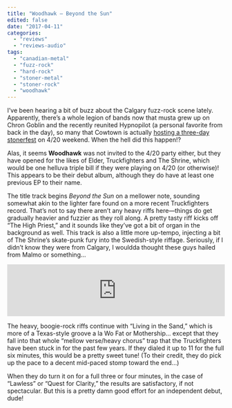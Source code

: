 ```yaml
---
title: "Woodhawk – Beyond the Sun"
edited: false
date: "2017-04-11"
categories:
  - "reviews"
  - "reviews-audio"
tags:
  - "canadian-metal"
  - "fuzz-rock"
  - "hard-rock"
  - "stoner-metal"
  - "stoner-rock"
  - "woodhawk"
---
```


I’ve been hearing a bit of buzz about the Calgary fuzz-rock scene lately. Apparently, there’s a whole legion of bands now that musta grew up on Chron Goblin and the recently reunited Hypnopilot (a personal favorite from back in the day), so many that Cowtown is actually [hosting a three-day stonerfest](https://www.facebook.com/events/226953177757584/) on 4/20 weekend. When the hell did this happen!?

Alas, it seems **Woodhawk** was not invited to the 4/20 party either, but they have opened for the likes of Elder, Truckfighters and The Shrine, which would be one helluva triple bill if they were playing on 4/20 (or otherwise)! This appears to be their debut album, although they do have at least one previous EP to their name.

The title track begins _Beyond the Sun_ on a mellower note, sounding somewhat akin to the lighter fare found on a more recent Truckfighters record. That’s not to say there aren’t any heavy riffs here—things do get gradually heavier and fuzzier as they roll along. A pretty tasty riff kicks off “The High Priest,” and it sounds like they’ve got a bit of organ in the background as well. This track is also a little more up-tempo, injecting a bit of The Shrine’s skate-punk fury into the Swedish-style riffage. Seriously, if I didn’t know they were from Calgary, I wouldda thought these guys hailed from Malmo or something…

<iframe style="border: 0; width: 100%; height: 120px;" src="https://bandcamp.com/EmbeddedPlayer/album=1153109063/size=large/bgcol=ffffff/linkcol=0687f5/tracklist=false/artwork=small/transparent=true/" width="300" height="150" seamless=""><a href="http://woodhawk.bandcamp.com/album/beyond-the-sun">Beyond The Sun by Woodhawk</a></iframe>

The heavy, boogie-rock riffs continue with “Living in the Sand,” which is more of a Texas-style groove a la Wo Fat or Mothership… except that they fall into that whole “mellow verse/heavy chorus” trap that the Truckfighters have been stuck in for the past few years. If they dialed it up to 11 for the full six minutes, this would be a pretty sweet tune! (To their credit, they do pick up the pace to a decent mid-paced stomp toward the end…)

When they do turn it on for a full three or four minutes, in the case of “Lawless” or “Quest for Clarity,” the results are satisfactory, if not spectacular. But this is a pretty damn good effort for an independent debut, dude!

